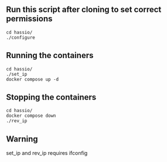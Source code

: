 ## Run this script after cloning to set correct permissions
```
cd hassio/
./configure 
```
## Running the containers
```
cd hassio/
./set_ip
docker compose up -d 
```
## Stopping the containers
```
cd hassio/
docker compose down 
./rev_ip
```
## Warning
set_ip and rev_ip requires ifconfig
